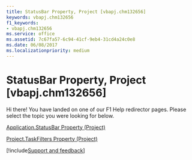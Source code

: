 ```yaml
---
title: StatusBar Property, Project [vbapj.chm132656]
keywords: vbapj.chm132656
f1_keywords:
- vbapj.chm132656
ms.service: office
ms.assetid: 7c67fa57-6c94-41cf-9eb4-31cd4a24c0e8
ms.date: 06/08/2017
ms.localizationpriority: medium
---
```



# StatusBar Property, Project [vbapj.chm132656]

Hi there! You have landed on one of our F1 Help redirector pages. Please select the topic you were looking for below.

[Application.StatusBar Property (Project)](https://msdn.microsoft.com/library/c88965a0-302c-e0ce-ca5b-06fc2d21ff2d%28Office.15%29.aspx)

[Project.TaskFilters Property (Project)](https://msdn.microsoft.com/library/e1495c4e-65b7-c231-3b0c-5be3d3b19d40%28Office.15%29.aspx)

[!include[Support and feedback](~/includes/feedback-boilerplate.md)]